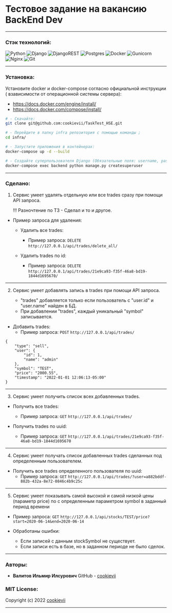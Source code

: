 # Тестовое задание на вакансию BackEnd Dev

----------

### Стэк технологий:

![Python](https://img.shields.io/badge/python-3670A0?style=for-the-badge&logo=python&logoColor=ffdd54)
![Django](https://img.shields.io/badge/django-%23092E20.svg?style=for-the-badge&logo=django&logoColor=white)
![DjangoREST](https://img.shields.io/badge/DJANGO-REST-ff1709?style=for-the-badge&logo=django&logoColor=white&color=ff1709&labelColor=gray)
![Postgres](https://img.shields.io/badge/postgres-%23316192.svg?style=for-the-badge&logo=postgresql&logoColor=white)
![Docker](https://img.shields.io/badge/docker-%230db7ed.svg?style=for-the-badge&logo=docker&logoColor=white)
![Gunicorn](https://img.shields.io/badge/gunicorn-%298729.svg?style=for-the-badge&logo=gunicorn&logoColor=white)
![Nginx](https://img.shields.io/badge/nginx-%23009639.svg?style=for-the-badge&logo=nginx&logoColor=white)
![Git](https://img.shields.io/badge/git-%23F05033.svg?style=for-the-badge&logo=git&logoColor=white)

----------

### Установка:

Установите docker и docker-compose согласно официальной инструкции (
взависимости от операционной системы сервера):

- https://docs.docker.com/engine/install/
- https://docs.docker.com/compose/install/

```bash
# - Cкачайте:
git clone git@github.com:cookievii/TaskTest_HSE.git

# - Перейдите в папку infra репозитория с помощью команды ;
cd infra/

# - Запустите приложения в контейнерах:
docker-compose up -d --build

# - Создайте суперпользователя Django (Обязательные поля: username, password):
docker-compose exec backend python manage.py createsuperuser
```

----------

### Сделано:

1) Сервис умеет удалять отдельную или все trades сразу при помощи API запроса.

   !!! Разночтение по ТЗ - Сделал и то и другое.

* Пример запроса для удаления:
    * Удалить все trades:
        * Пример
          запроса: ```DELETE``` ```http://127.0.0.1/api/trades/delete_all/```

    * Удалить trades по id:
        * Пример
          запроса: ```DELETE``` ```http://127.0.0.1/api/trades/21e9ca93-f35f-46a8-bd19-1844d1695670/```

----------

2) Сервис умеет добавлять запись в trades при помощи API запроса.

    * "trades" добавляется только если пользователь с "user.id" и "user.name"
      найден в БД.
    * При добавлении "trades", каждый уникальный "symbol" записывается.


* Добавить trades:
    * Пример запроса: ```POST``` ```http://127.0.0.1/api/trades/```

````
{
    "type": "sell",
    "user": {
        "id": 1,
        "name": "admin"
    },
    "symbol": "TEST",
    "price": "2000.55",
    "timestamp": "2022-01-01 12:06:13-05:00"
}
````

----------

3) Сервис умеет получить список всех добавленных trades.

* Получить все trades:
    * Пример запроса: ```GET``` ```http://127.0.0.1/api/trades/```

* Получить trades по uuid:
    * Пример
      запроса: ```GET``` ```http://127.0.0.1/api/trades/21e9ca93-f35f-46a8-bd19-1844d1695670```

----------

4) Сервис умеет получать список добавленных trades
   сделанных под определенным пользователем.

* Получить все trades определенного пользователя по uuid:
    * Пример
      запроса: ```GET``` ```http://127.0.0.1/api/trades/?user=a882bddf-882b-432a-8e72-0846c4b9c25c```

----------

5) Сервис умеет показывать самой высокой и самой низкой цены
   (параметр price) по c определенным параметром symbol в заданный период
   времени


* Пример
  запроса: ```GET``` ```http://127.0.0.1/api/stocks/TEST/price?start=2020-06-14&end=2020-06-14```


* Обработаны ошибки:
    * Если записей с данным stockSymbol не существует.
    * Если записи есть в базе, но в заданном периоде не было сделок.

----------

### Авторы:

* **Валитов Ильмир Илсурович**
  GitHub - [cookievii](https://github.com/cookievii)

### MIT License:

Copyright (c) 2022 [cookievii](https://github.com/cookievii)

----------
